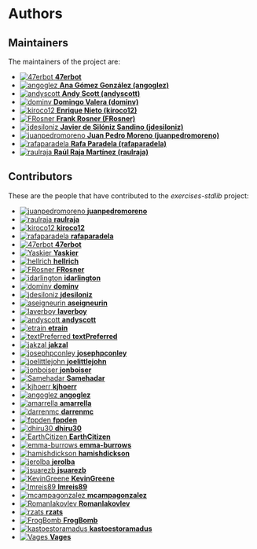 [comment]: <> (Don't edit this file!)
[comment]: <> (It is automatically updated after every release of https://github.com/47degrees/.github)
[comment]: <> (If you want to suggest a change, please open a PR or issue in that repository)

# Authors

## Maintainers

The maintainers of the project are:

- [![47erbot](https://avatars1.githubusercontent.com/u/24799081?v=4&s=20) **47erbot**](https://github.com/47erbot)
- [![angoglez](https://avatars0.githubusercontent.com/u/10107285?v=4&s=20) **Ana Gómez González (angoglez)**](https://github.com/angoglez)
- [![andyscott](https://avatars3.githubusercontent.com/u/310363?v=4&s=20) **Andy Scott (andyscott)**](https://github.com/andyscott)
- [![dominv](https://avatars1.githubusercontent.com/u/3943031?v=4&s=20) **Domingo Valera (dominv)**](https://github.com/dominv)
- [![kiroco12](https://avatars1.githubusercontent.com/u/48894338?v=4&s=20) **Enrique Nieto (kiroco12)**](https://github.com/kiroco12)
- [![FRosner](https://avatars2.githubusercontent.com/u/3427394?v=4&s=20) **Frank Rosner (FRosner)**](https://github.com/FRosner)
- [![jdesiloniz](https://avatars2.githubusercontent.com/u/2835739?v=4&s=20) **Javier de Silóniz Sandino (jdesiloniz)**](https://github.com/jdesiloniz)
- [![juanpedromoreno](https://avatars2.githubusercontent.com/u/4879373?v=4&s=20) **Juan Pedro Moreno (juanpedromoreno)**](https://github.com/juanpedromoreno)
- [![rafaparadela](https://avatars3.githubusercontent.com/u/315070?v=4&s=20) **Rafa Paradela (rafaparadela)**](https://github.com/rafaparadela)
- [![raulraja](https://avatars3.githubusercontent.com/u/456796?v=4&s=20) **Raúl Raja Martínez (raulraja)**](https://github.com/raulraja)

## Contributors

These are the people that have contributed to the _exercises-stdlib_ project:

- [![juanpedromoreno](https://avatars2.githubusercontent.com/u/4879373?v=4&s=20) **juanpedromoreno**](https://github.com/juanpedromoreno)
- [![raulraja](https://avatars3.githubusercontent.com/u/456796?v=4&s=20) **raulraja**](https://github.com/raulraja)
- [![kiroco12](https://avatars1.githubusercontent.com/u/48894338?v=4&s=20) **kiroco12**](https://github.com/kiroco12)
- [![rafaparadela](https://avatars3.githubusercontent.com/u/315070?v=4&s=20) **rafaparadela**](https://github.com/rafaparadela)
- [![47erbot](https://avatars1.githubusercontent.com/u/24799081?v=4&s=20) **47erbot**](https://github.com/47erbot)
- [![Yaskier](https://avatars2.githubusercontent.com/u/1658525?v=4&s=20) **Yaskier**](https://github.com/Yaskier)
- [![hellrich](https://avatars2.githubusercontent.com/u/11443632?v=4&s=20) **hellrich**](https://github.com/hellrich)
- [![FRosner](https://avatars2.githubusercontent.com/u/3427394?v=4&s=20) **FRosner**](https://github.com/FRosner)
- [![idarlington](https://avatars1.githubusercontent.com/u/5803713?v=4&s=20) **idarlington**](https://github.com/idarlington)
- [![dominv](https://avatars1.githubusercontent.com/u/3943031?v=4&s=20) **dominv**](https://github.com/dominv)
- [![jdesiloniz](https://avatars2.githubusercontent.com/u/2835739?v=4&s=20) **jdesiloniz**](https://github.com/jdesiloniz)
- [![aseigneurin](https://avatars3.githubusercontent.com/u/4038960?v=4&s=20) **aseigneurin**](https://github.com/aseigneurin)
- [![laverboy](https://avatars0.githubusercontent.com/u/617565?v=4&s=20) **laverboy**](https://github.com/laverboy)
- [![andyscott](https://avatars3.githubusercontent.com/u/310363?v=4&s=20) **andyscott**](https://github.com/andyscott)
- [![etrain](https://avatars0.githubusercontent.com/u/1326181?v=4&s=20) **etrain**](https://github.com/etrain)
- [![textPreferred](https://avatars2.githubusercontent.com/u/1721427?v=4&s=20) **textPreferred**](https://github.com/textPreferred)
- [![jakzal](https://avatars3.githubusercontent.com/u/190447?v=4&s=20) **jakzal**](https://github.com/jakzal)
- [![josephpconley](https://avatars3.githubusercontent.com/u/1165287?v=4&s=20) **josephpconley**](https://github.com/josephpconley)
- [![joelittlejohn](https://avatars3.githubusercontent.com/u/686384?v=4&s=20) **joelittlejohn**](https://github.com/joelittlejohn)
- [![jonboiser](https://avatars2.githubusercontent.com/u/10248067?v=4&s=20) **jonboiser**](https://github.com/jonboiser)
- [![Samehadar](https://avatars2.githubusercontent.com/u/15636676?v=4&s=20) **Samehadar**](https://github.com/Samehadar)
- [![kjhoerr](https://avatars3.githubusercontent.com/u/13242722?v=4&s=20) **kjhoerr**](https://github.com/kjhoerr)
- [![angoglez](https://avatars0.githubusercontent.com/u/10107285?v=4&s=20) **angoglez**](https://github.com/angoglez)
- [![amarrella](https://avatars0.githubusercontent.com/u/1425877?v=4&s=20) **amarrella**](https://github.com/amarrella)
- [![darrenmc](https://avatars1.githubusercontent.com/u/5648045?v=4&s=20) **darrenmc**](https://github.com/darrenmc)
- [![fppden](https://avatars2.githubusercontent.com/u/21062795?v=4&s=20) **fppden**](https://github.com/fppden)
- [![dhiru30](https://avatars1.githubusercontent.com/u/19662666?v=4&s=20) **dhiru30**](https://github.com/dhiru30)
- [![EarthCitizen](https://avatars0.githubusercontent.com/u/1094129?v=4&s=20) **EarthCitizen**](https://github.com/EarthCitizen)
- [![emma-burrows](https://avatars1.githubusercontent.com/u/1822937?v=4&s=20) **emma-burrows**](https://github.com/emma-burrows)
- [![hamishdickson](https://avatars1.githubusercontent.com/u/5042218?v=4&s=20) **hamishdickson**](https://github.com/hamishdickson)
- [![jerolba](https://avatars2.githubusercontent.com/u/709055?v=4&s=20) **jerolba**](https://github.com/jerolba)
- [![jsuarezb](https://avatars0.githubusercontent.com/u/4175044?v=4&s=20) **jsuarezb**](https://github.com/jsuarezb)
- [![KevinGreene](https://avatars3.githubusercontent.com/u/320528?v=4&s=20) **KevinGreene**](https://github.com/KevinGreene)
- [![lmreis89](https://avatars0.githubusercontent.com/u/10532763?v=4&s=20) **lmreis89**](https://github.com/lmreis89)
- [![mcampagonzalez](https://avatars2.githubusercontent.com/u/19465448?v=4&s=20) **mcampagonzalez**](https://github.com/mcampagonzalez)
- [![RomanIakovlev](https://avatars1.githubusercontent.com/u/2363458?v=4&s=20) **RomanIakovlev**](https://github.com/RomanIakovlev)
- [![rzats](https://avatars3.githubusercontent.com/u/13783592?v=4&s=20) **rzats**](https://github.com/rzats)
- [![FrogBomb](https://avatars2.githubusercontent.com/u/5280885?v=4&s=20) **FrogBomb**](https://github.com/FrogBomb)
- [![kastoestoramadus](https://avatars2.githubusercontent.com/u/6271645?v=4&s=20) **kastoestoramadus**](https://github.com/kastoestoramadus)
- [![Vages](https://avatars0.githubusercontent.com/u/3520744?v=4&s=20) **Vages**](https://github.com/Vages)